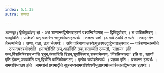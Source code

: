 ```yaml
---
index: 5.1.35
sutra: शाणाद्वा

---
```

_शाणाद्वा (द्वित्रिपूर्वादण् च)_ - अथ शाणान्तद्विगोरुदाहरणं वक्ष्यन्विशेषमाह — द्वित्रिपूर्वादण् । च वार्तिकमिदम् । चाद्यदिति । पाक्षिको यत् चकारेण समुच्चीयत इत्यर्थः । ततश्च यतो ।ञभावे ठञपि लभ्यते । तदाह-तेन त्रैरूप्यमिति । अणा, यता, ठञा चेत्यर्थः । अणि परिमाणान्तस्येत्युत्तरपदवृद्धिमाशङ्क्याह — परिमाणान्तस्येति । ठञादयस्त्रयोदशेति ।प्राग्वते॑रिति ठञ्,आर्हा॑दिति ठक्,शताच्चे॑ति ठन्यतौ, 'संज्ञायाः' इति कन्,विंशतितिंरशद्भ्या॑ति ड्बुन्,कंसा॑दिति टिठन्,शूर्पा॑दित्यञ्,शतमाने॑त्यण्, 'विंशतिकात्खः' इति खः, खार्याः॑ इति ईकन्,पणपादे॑ति यत्,द्वित्री॑ति वार्तिकोक्ताऽण् । इत्येव त्रयोदशेत्यर्थः । प्रकृता इति । प्रक्रान्ता इत्यर्थः । समर्थविभक्तय इति ।समर्थानां प्रथमाद्वे॑ति सूत्रलभ्यसमर्थविशेषणीभूतप्रथमोच्चारिततत्तद्विभक्तय इत्यर्थः । 